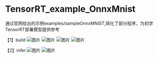 # TensorRT_example_OnnxMnist
通过官网给出的示例examples/sampleOnnxMNIST,简化了部分程序，为初学TensorRT部署模型提供参考

【1】build
![图片](https://github.com/algorithmEnginee/TensorRT_example_OnnxMnist/assets/149560539/ef2c92f5-eee8-4bf9-8c7e-0751376f7489)
![图片](https://github.com/algorithmEnginee/TensorRT_example_OnnxMnist/assets/149560539/7a2ac798-0b59-41f1-a89f-6d18b6b0217b)
![图片](https://github.com/algorithmEnginee/TensorRT_example_OnnxMnist/assets/149560539/f1690d07-7f5c-416a-97ef-27cff79e032e)
![图片](https://github.com/algorithmEnginee/TensorRT_example_OnnxMnist/assets/149560539/27130457-a8fd-4b42-9bee-13affd81cbf5)

【2】infer
![图片](https://github.com/algorithmEnginee/TensorRT_example_OnnxMnist/assets/149560539/5b13f468-78a7-4015-a191-0b92b451d005)
![图片](https://github.com/algorithmEnginee/TensorRT_example_OnnxMnist/assets/149560539/44bf832d-b934-436d-ae3d-86dc337a2b4a)

